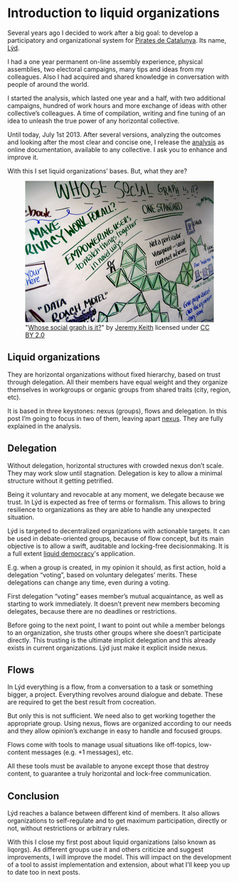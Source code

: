 <!--
date_created: "2013-07-01"
-->

# Introduction to liquid organizations

Several years ago I decided to work after a big goal: to develop a participatory and organizational system for [Pirates de Catalunya](https://pirates.cat/en/). Its name, [Lýd](/lyd).

I had a one year permanent on-line assembly experience, physical assemblies, two electoral campaigns, many tips and ideas from my colleagues. Also I had acquired and shared knowledge in conversation with people of around the world.

I started the analysis, which lasted one year and a half, with two additional campaigns, hundred of work hours and more exchange of ideas with other collective’s colleagues. A time of compilation, writing and fine tuning of an idea to unleash the true power of any horizontal collective.

Until today, July 1st 2013. After several versions, analyzing the outcomes and looking after the most clear and concise one, I release the [analysis](/lyd) as online documentation, available to any collective. I ask you to enhance and improve it.

With this I set liquid organizations’ bases. But, what they are?

<figure>
    <img src="2591366230_6ec445b68f_c.jpg">
    <figcaption>"<a href="https://secure.flickr.com/photos/74105777@N00/2591366230/">Whose social graph is it?</a>" by <a href="https://secure.flickr.com/photos/adactio/">Jeremy Keith</a> licensed under <a href="https://creativecommons.org/licenses/by/2.0/">CC BY 2.0</a></figcaption>
</figure>

## Liquid organizations

They are horizontal organizations without fixed hierarchy, based on trust through delegation. All their members have equal weight and they organize themselves in workgroups or organic groups from shared traits (city, region, etc).

It is based in three keystones: nexus (groups), flows and delegation. In this post I’m going to focus in two of them, leaving apart [nexus](/lyd/nexus). They are fully explained in the analysis.

## Delegation

Without delegation, horizontal structures with crowded nexus don’t scale. They may work slow until stagnation. Delegation is key to allow a minimal structure without it getting petrified.

Being it voluntary and revocable at any moment, we delegate because we trust. In Lýd is expected as free of terms or formalism. This allows to bring resilience to organizations as they are able to handle any unexpected situation.

Lýd is targeted to decentralized organizations with actionable targets. It can be used in debate-oriented groups, because of flow concept, but its main objective is to allow a swift, auditable and locking-free decisionmaking. It is a full extent [liquid democracy](http://en.wikipedia.org/wiki/Delegative_democracy)'s application.

E.g. when a group is created, in my opinion it should, as first action, hold a delegation “voting”, based on voluntary delegates’ merits. These delegations can change any time, even during a voting.

First delegation “voting” eases member’s mutual acquaintance, as well as starting to work immediately. It doesn’t prevent new members becoming delegates, because there are no deadlines or restrictions.

Before going to the next point, I want to point out while a member belongs to an organization, she trusts other groups where she doesn’t participate directly. This trusting is the ultimate implicit delegation and this already exists in current organizations. Lýd just make it explicit inside nexus.

## Flows

In Lýd everything is a flow, from a conversation to a task or something bigger, a project. Everything revolves around dialogue and debate. These are required to get the best result from cocreation.

But only this is not sufficient. We need also to get working together the appropriate group. Using nexus, flows are organized according to our needs and they allow opinion’s exchange in easy to handle and focused groups.

Flows come with tools to manage usual situations like off-topics, low-content messages (e.g. +1 messages), etc.

All these tools must be available to anyone except those that destroy content, to guarantee a truly horizontal and lock-free communication.

## Conclusion

Lýd reaches a balance between different kind of members. It also allows organizations to self-regulate and to get maximum participation, directly or not, without restrictions or arbitrary rules.

With this I close my first post about liquid organizations (also known as liqorgs). As different groups use it and others criticize and suggest improvements, I will improve the model. This will impact on the development of a tool to assist implementation and extension, about what I’ll keep you up to date too in next posts.
